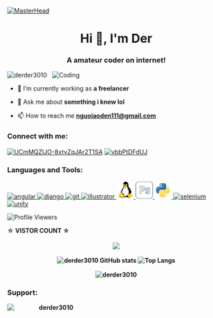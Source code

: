 [![MasterHead](https://user-images.githubusercontent.com/10498744/210012254-234538ff-d198-48aa-8964-37e6fd45d227.gif)]([https://rishavchanda.io](https://www.buymeacoffee.com/derder3010))
<h1 align="center">Hi 👋, I'm Der</h1>
<h3 align="center">A amateur coder on internet!</h3>
<img align="right" alt="Coding" width="400" src="https://media1.giphy.com/media/qgQUggAC3Pfv687qPC/giphy.gif?cid=ecf05e471ue1wa7edddsxyw10i8or3jow77h00d44wccc2x0&amp;rid=giphy.gif&amp;ct=g">

<p align="left"> <img src="https://komarev.com/ghpvc/?username=derder3010&label=Profile%20views&color=0e75b6&style=flat" alt="derder3010" /> </p>

- 🔭 I’m currently working as **a freelancer**

- 💬 Ask me about **something i knew lol**

- 📫 How to reach me **nguoiaoden111@gmail.com**

<h3 align="left">Connect with me:</h3>
<p align="left">
<a href="https://www.youtube.com/channel/UCmMQZlJO-8xtyZqJAr2T1SA" target="blank"><img align="center" src="https://raw.githubusercontent.com/rahuldkjain/github-profile-readme-generator/master/src/images/icons/Social/youtube.svg" alt="UCmMQZlJO-8xtyZqJAr2T1SA" height="30" width="40" /></a>
<a href="https://discord.gg/vbbPtDFdUJ" target="blank"><img align="center" src="https://raw.githubusercontent.com/rahuldkjain/github-profile-readme-generator/master/src/images/icons/Social/discord.svg" alt="vbbPtDFdUJ" height="30" width="40" /></a>
</p>

<h3 align="left">Languages and Tools:</h3>
<p align="left"> <a href="https://angular.io" target="_blank" rel="noreferrer"> <img src="https://angular.io/assets/images/logos/angular/angular.svg" alt="angular" width="40" height="40"/> </a> <a href="https://www.djangoproject.com/" target="_blank" rel="noreferrer"> <img src="https://cdn.worldvectorlogo.com/logos/django.svg" alt="django" width="40" height="40"/> </a> <a href="https://git-scm.com/" target="_blank" rel="noreferrer"> <img src="https://www.vectorlogo.zone/logos/git-scm/git-scm-icon.svg" alt="git" width="40" height="40"/> </a> <a href="https://www.adobe.com/in/products/illustrator.html" target="_blank" rel="noreferrer"> <img src="https://www.vectorlogo.zone/logos/adobe_illustrator/adobe_illustrator-icon.svg" alt="illustrator" width="40" height="40"/> </a> <a href="https://www.linux.org/" target="_blank" rel="noreferrer"> <img src="https://raw.githubusercontent.com/devicons/devicon/master/icons/linux/linux-original.svg" alt="linux" width="40" height="40"/> </a> <a href="https://www.photoshop.com/en" target="_blank" rel="noreferrer"> <img src="https://raw.githubusercontent.com/devicons/devicon/master/icons/photoshop/photoshop-line.svg" alt="photoshop" width="40" height="40"/> </a> <a href="https://www.python.org" target="_blank" rel="noreferrer"> <img src="https://raw.githubusercontent.com/devicons/devicon/master/icons/python/python-original.svg" alt="python" width="40" height="40"/> </a> <a href="https://www.selenium.dev" target="_blank" rel="noreferrer"> <img src="https://raw.githubusercontent.com/detain/svg-logos/780f25886640cef088af994181646db2f6b1a3f8/svg/selenium-logo.svg" alt="selenium" width="40" height="40"/> </a> <a href="https://unity.com/" target="_blank" rel="noreferrer"> <img src="https://www.vectorlogo.zone/logos/unity3d/unity3d-icon.svg" alt="unity" width="40" height="40"/> </a> </p>

![Profile Viewers](https://komarev.com/ghpvc/?username=Xnuvers007&color=blue)

☆ <b>VISTOR COUNT ☆
  <h4 align="center">

  <img src="https://profile-counter.glitch.me/Xnuvers007/count.svg" />

<p align="center">
  <img src="https://github-readme-stats.vercel.app/api?username=derder3010&show_icons=true&theme=dark" alt="derder3010 GitHub stats">
  
  <img src="https://github-readme-stats.vercel.app/api/top-langs/?username=derder3010&langs_count=10&theme=radical&count_private=true" src="https://github.com/anuraghazra/github-readme-stats" alt="Top Langs">

  <p><img align="center" src="https://github-readme-streak-stats.herokuapp.com/?user=derder3010&theme=dark" alt="derder3010" /></p>

	  
  
  <audio loop="true" autoplay="true">
	<source src="https://f.top4top.io/m_1874i0i0m0.mp3" type="audio/mpeg">
  </audio
</p>
<center>


<h3 align="left">Support:</h3>
<p><a href="https://www.buymeacoffee.com/derder3010"> <img align="left" src="https://cdn.buymeacoffee.com/buttons/v2/default-yellow.png" height="50" width="210" alt="derder3010" /></a></p><br><br>



